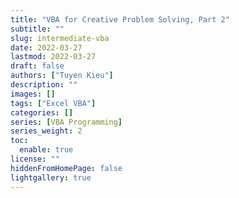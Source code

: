```yaml
---
title: "VBA for Creative Problem Solving, Part 2"
subtitle: ""
slug: intermediate-vba
date: 2022-03-27
lastmod: 2022-03-27
draft: false
authors: ["Tuyen Kieu"]
description: ""
images: []
tags: ["Excel VBA"]
categories: []
series: [VBA Programming]
series_weight: 2
toc:
  enable: true
license: ""
hiddenFromHomePage: false
lightgallery: true
---
```


<!--more-->
